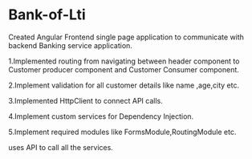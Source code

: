 # Bank-of-Lti

Created Angular Frontend single page application to communicate
   with backend Banking  service application.
 
1.Implemented routing  from navigating between header component to 
  Customer producer component and Customer Consumer component.
 
2.Implement validation for all customer details like name ,age,city etc.
 
3.Implemented HttpClient to connect API calls.
 
4.Implement custom services for Dependency Injection.
 
5.Implement required modules like FormsModule,RoutingModule etc.
 
uses API to call all the services.
